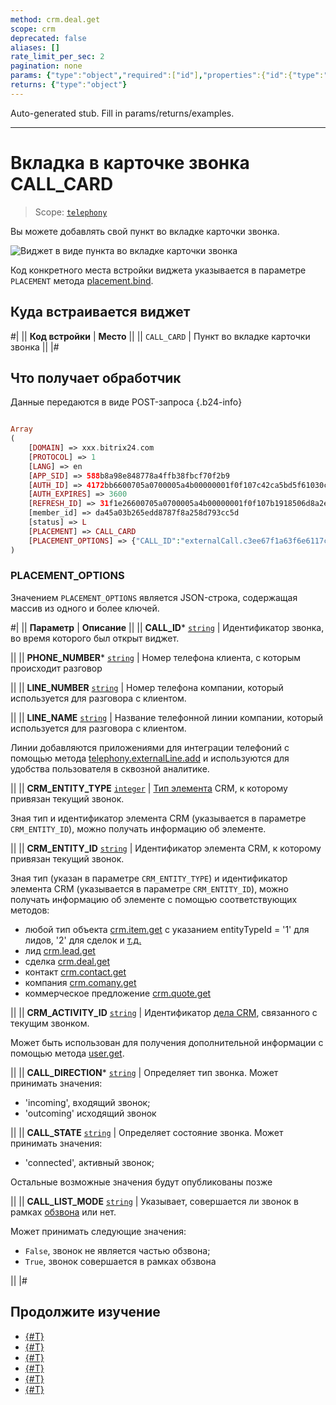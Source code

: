 ```yaml
---
method: crm.deal.get
scope: crm
deprecated: false
aliases: []
rate_limit_per_sec: 2
pagination: none
params: {"type":"object","required":["id"],"properties":{"id":{"type":"integer"}}}
returns: {"type":"object"}
---
```


Auto-generated stub. Fill in params/returns/examples.

---

# Вкладка в карточке звонка CALL_CARD

> Scope: [`telephony`](../../scopes/permissions.md)

Вы можете добавлять свой пункт во вкладке карточки звонка.

![Виджет в виде пункта во вкладке карточки звонка](./_images/CALL_CARD.png "Виджет в виде пункта во вкладке карточки звонка")

Код конкретного места встройки виджета указывается в параметре `PLACEMENT` метода [placement.bind](../placement-bind.md).

## Куда встраивается виджет

#|
|| **Код встройки** | **Место** ||
|| `CALL_CARD` | Пункт во вкладке карточки звонка ||
|#

## Что получает обработчик

Данные передаются в виде POST-запроса {.b24-info}

```php

Array
(
    [DOMAIN] => xxx.bitrix24.com
    [PROTOCOL] => 1
    [LANG] => en
    [APP_SID] => 588b8a98e848778a4ffb38fbcf70f2b9
    [AUTH_ID] => 4172bb6600705a0700005a4b00000001f0f107c42ca5bd5f61030c5d9c3e4d60d11b5a
    [AUTH_EXPIRES] => 3600
    [REFRESH_ID] => 31f1e26600705a0700005a4b00000001f0f107b1918506d8a2ed9ecf76e8fdac962471
    [member_id] => da45a03b265edd8787f8a258d793cc5d
    [status] => L
    [PLACEMENT] => CALL_CARD
    [PLACEMENT_OPTIONS] => {"CALL_ID":"externalCall.c3ee67f1a63f6e6117c230ab59cc49ea.1723556778","PHONE_NUMBER":"555555","LINE_NUMBER":"","LINE_NAME":"","CRM_ENTITY_TYPE":"","CRM_ENTITY_ID":"0","CRM_ACTIVITY_ID":"undefined","CALL_DIRECTION":"incoming","CALL_STATE":"connected","CALL_LIST_MODE":"false"}
)

```





### PLACEMENT_OPTIONS

Значением `PLACEMENT_OPTIONS` является JSON-строка, содержащая массив из одного и более ключей.



#|
|| **Параметр** | **Описание** ||
|| **CALL_ID***
[`string`](../../data-types.md) | Идентификатор звонка, во время которого был открыт виджет.

||
|| **PHONE_NUMBER***
[`string`](../../data-types.md) | Номер телефона клиента, с которым происходит разговор

||
|| **LINE_NUMBER**
[`string`](../../data-types.md) | Номер телефона компании, который используется для разговора с клиентом.

||
|| **LINE_NAME**
[`string`](../../data-types.md) | Название телефонной линии компании, который используется для разговора с клиентом.

Линии добавляются приложениями для интеграции телефоний с помощью метода [telephony.externalLine.add](../../telephony/telephony-external-line-add.md) и используются для удобства пользователя в сквозной аналитике.

||
|| **CRM_ENTITY_TYPE**
[`integer`](../../data-types.md) | [Тип элемента](../../crm/data-types.html#object_type) CRM, к которому привязан текущий звонок.

Зная тип и идентификатор элемента CRM (указывается в параметре `CRM_ENTITY_ID`), можно получать информацию об элементе.

||
|| **CRM_ENTITY_ID**
[`string`](../../data-types.md) | Идентификатор элемента CRM, к которому привязан текущий звонок.

Зная тип (указан в параметре `CRM_ENTITY_TYPE`) и идентификатор элемента CRM (указывается в параметре `CRM_ENTITY_ID`), можно получать информацию об элементе с помощью соответствующих методов:

- любой тип объекта [crm.item.get](../../crm/universal/crm-item-get.md) с указанием entityTypeId = '1' для лидов, '2' для сделок и [т.д.](../../crm/data-types.md#object_type)
- лид [crm.lead.get](../../crm/leads/crm-lead-get.md)
- сделка [crm.deal.get](../../crm/deals/crm-deal-get.md)
- контакт [crm.contact.get](../../crm/contacts/crm-contact-get.md)
- компания [crm.comany.get](../../crm/companies/crm-company-get.md)
- коммерческое предложение [crm.quote.get](../../crm/quote/crm-quote-get.md)

||
|| **CRM_ACTIVITY_ID**
[`string`](../../data-types.md) | Идентификатор [дела CRM](../../crm/timeline/activities/index.md), связанного с текущим звонком.

Может быть использован для получения дополнительной информации с помощью метода [user.get](../../user/user-get.md).

||
|| **CALL_DIRECTION***
[`string`](../../data-types.md) | Определяет тип звонка. Может принимать значения:

- 'incoming', входящий звонок;
- 'outcoming' исходящий звонок

||
|| **CALL_STATE**
[`string`](../../data-types.md) | Определяет состояние звонка. Может принимать значения:

- 'connected', активный звонок;

Остальные возможные значения будут опубликованы позже

||
|| **CALL_LIST_MODE**
[`string`](../../data-types.md) | Указывает, совершается ли звонок в рамках [обзвона](https://helpdesk.bitrix24.ru/open/17520342/) или нет.

Может принимать следующие значения:

- `False`, звонок не является частью обзвона;
- `True`, звонок совершается в рамках обзвона

||
|#

## Продолжите изучение

- [{#T}](../placement-bind.md)
- [{#T}](../ui-interaction/index.md)
- [{#T}](../ui-interaction/crm-card.md)
- [{#T}](../../interactivity/index.md)
- [{#T}](../open-application.md)
- [{#T}](../open-path.md)

